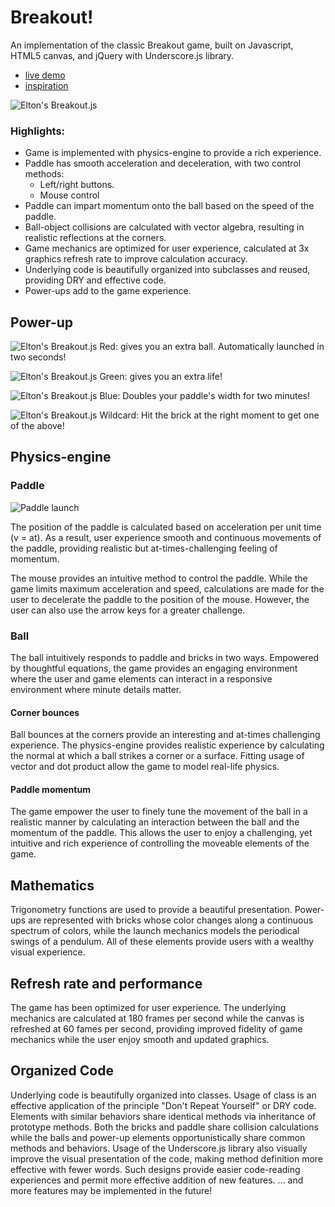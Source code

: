 # Breakout!

An implementation of the classic Breakout game, built on Javascript, HTML5 canvas, and jQuery with Underscore.js library.

- [live demo](https://eltonc88.github.io/breakout.js)
- [inspiration](https://en.wikipedia.org/wiki/Breakout_(video_game))

![Elton's Breakout.js](https://raw.githubusercontent.com/eltonc88/breakout.js/master/img/image.png)

### Highlights:

* Game is implemented with physics-engine to provide a rich experience.
* Paddle has smooth acceleration and deceleration, with two control methods:
  * Left/right buttons.
  * Mouse control
* Paddle can impart momentum onto the ball based on the speed of the paddle.
* Ball-object collisions are calculated with vector algebra, resulting in realistic reflections at the corners.
* Game mechanics are optimized for user experience, calculated at 3x graphics refresh rate to improve calculation accuracy.
* Underlying code is beautifully organized into subclasses and reused, providing DRY and effective code.
* Power-ups add to the game experience.

## Power-up
![Elton's Breakout.js](https://raw.githubusercontent.com/eltonc88/breakout.js/master/img/powerup_extraball.gif)
Red: gives you an extra ball. Automatically launched in two seconds!

![Elton's Breakout.js](https://raw.githubusercontent.com/eltonc88/breakout.js/master/img/powerup_extralife.gif)
Green: gives you an extra life!

![Elton's Breakout.js](https://raw.githubusercontent.com/eltonc88/breakout.js/master/img/powerup_longpaddle.gif)
Blue: Doubles your paddle's width for two minutes!

![Elton's Breakout.js](https://raw.githubusercontent.com/eltonc88/breakout.js/master/img/powerup_wildcard.gif)
Wildcard: Hit the brick at the right moment to get one of the above!

## Physics-engine

### Paddle
![Paddle launch](https://raw.githubusercontent.com/eltonc88/breakout.js/master/img/paddle_launch.gif)

The position of the paddle is calculated based on acceleration per unit time (v = at). As a result, user experience smooth and continuous movements of the paddle, providing realistic but at-times-challenging feeling of momentum.

The mouse provides an intuitive method to control the paddle. While the game limits maximum acceleration and speed, calculations are made for the user to decelerate the paddle to the position of the mouse. However, the user can also use the arrow keys for a greater challenge.

### Ball
The ball intuitively responds to paddle and bricks in two ways. Empowered by thoughtful equations, the game provides an engaging environment where the user and game elements can interact in a responsive environment where minute details matter.

#### Corner bounces
Ball bounces at the corners provide an interesting and at-times challenging experience. The physics-engine provides realistic experience by calculating the normal at which a ball strikes a corner or a surface. Fitting usage of vector and dot product allow the game to model real-life physics.

#### Paddle momentum
The game empower the user to finely tune the movement of the ball in a realistic manner by calculating an interaction between the ball and the momentum of the paddle. This allows the user to enjoy a challenging, yet intuitive and rich experience of controlling the moveable elements of the game.

## Mathematics
Trigonometry functions are used to provide a beautiful presentation. Power-ups are represented with bricks whose color changes along a continuous spectrum of colors, while the launch mechanics models the periodical swings of a pendulum. All of these elements provide users with a wealthy visual experience.

## Refresh rate and performance

The game has been optimized for user experience. The underlying mechanics are calculated at 180 frames per second while the canvas is refreshed at 60 fames per second, providing improved fidelity of game mechanics while the user enjoy smooth and updated graphics.

## Organized Code

Underlying code is beautifully organized into classes. Usage of class is an effective application of the principle "Don't Repeat Yourself" or DRY code. Elements with similar behaviors share identical methods via inheritance of prototype methods. Both the bricks and paddle share collision calculations while the balls and power-up elements opportunistically share common methods and behaviors. Usage of the Underscore.js library also visually improve the visual presentation of the code, making method definition more effective with fewer words. Such designs provide easier code-reading experiences and permit more effective addition of new features. ... and more features may be implemented in the future!
